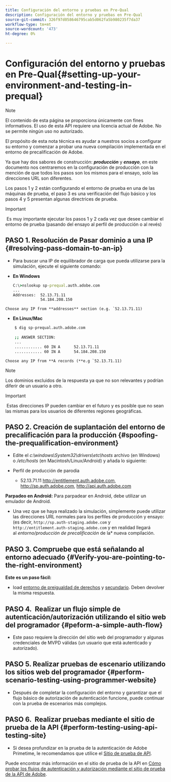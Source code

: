 ```yaml
---
title: Configuración del entorno y pruebas en Pre-Qual
description: Configuración del entorno y pruebas en Pre-Qual
source-git-commit: 326f97d058646795cab5d062fa5b980235f7da37
workflow-type: tm+mt
source-wordcount: '473'
ht-degree: 0%

---
```



# Configuración del entorno y pruebas en Pre-Qual{#setting-up-your-environment-and-testing-in-prequal}

>[!NOTE]
>
>El contenido de esta página se proporciona únicamente con fines informativos. El uso de esta API requiere una licencia actual de Adobe. No se permite ningún uso no autorizado.

El propósito de esta nota técnica es ayudar a nuestros socios a configurar su entorno y comenzar a probar una nueva compilación implementada en el entorno de precalificación de Adobe.

Ya que hay dos sabores de construcción: ***producción*** y ***ensayo***, en este documento nos centraremos en la configuración de producción con la mención de que todos los pasos son los mismos para el ensayo, solo las direcciones URL son diferentes.

Los pasos 1 y 2 están configurando el entorno de prueba en una de las máquinas de prueba, el paso 3 es una verificación del flujo básico y los pasos 4 y 5 presentan algunas directrices de prueba.

>[!IMPORTANT]
>
> Es muy importante ejecutar los pasos 1 y 2 cada vez que desee cambiar el entorno de prueba (pasando del ensayo al perfil de producción o al revés)
 

## PASO 1. Resolución de Pasar dominio a una IP {#resolving-pass-domain-to-an-ip}

* Para buscar una IP de equilibrador de carga que pueda utilizarse para la simulación, ejecute el siguiente comando:

* **En Windows**

   ```cmd
   C:\>nslookup sp-prequal.auth.adobe.com
   ...
   Addresses:  52.13.71.11
               54.184.208.150
   ```

```Choose any IP from **addresses** section (e.g. `52.13.71.11)```

* **En Linux/Mac**

```sh
    $ dig sp-prequal.auth.adobe.com
    
    ;; ANSWER SECTION:
    ...
    ............ 60 IN A      52.13.71.11
    ............ 60 IN A      54.184.208.150
```

```Choose any IP from **A records (**e.g `52.13.71.11)```

>[!NOTE]
>
>Los dominios excluidos de la respuesta ya que no son relevantes y podrían diferir de un usuario a otro.

>[!IMPORTANT]
>
> Estas direcciones IP pueden cambiar en el futuro y es posible que no sean las mismas para los usuarios de diferentes regiones geográficas.


## PASO 2.  Creación de suplantación del entorno de precalificación para la producción {#spoofing-the-prequalification-environment}

* Edite el *c:\\windows\\System32\\drivers\\etc\\hosts* archivo (en Windows) o */etc/hosts* (en Macintosh/Linux/Android) y añada lo siguiente:

* Perfil de producción de parodia
   * 52.13.71.11 http://entitlement.auth.adobe.com, http://sp.auth.adobe.com, http://api.auth.adobe.com

**Parpadeo en Android:** Para parpadear en Android, debe utilizar un emulador de Android.

* Una vez que se haya realizado la simulación, simplemente puede utilizar las direcciones URL normales para los perfiles de producción y ensayo: (es decir, `http://sp.auth-staging.adobe.com` y `http://entitlement.auth-staging.adobe.com` y en realidad llegará al *entorno/producción de precalificación* de la* nueva compilación.


## PASO 3.  Compruebe que está señalando al entorno adecuado {#Verify-you-are-pointing-to-the-right-environment}

**Este es un paso fácil:**

* load [entorno de preigualdad de derechos](https://entitlement-prequal.auth.adobe.com/environment.html) y [secundario](https://entitlement.auth.adobe.com/environment.html). Deben devolver la misma respuesta.


## PASO 4.  Realizar un flujo simple de autenticación/autorización utilizando el sitio web del programador {#peform-a-simple-auth-flow}

* Este paso requiere la dirección del sitio web del programador y algunas credenciales de MVPD válidas (un usuario que está autenticado y autorizado).

## PASO 5.  Realizar pruebas de escenario utilizando los sitios web del programador {#perform-scenario-testing-using-programmer-website}

* Después de completar la configuración del entorno y garantizar que el flujo básico de autorización de autenticación funcione, puede continuar con la prueba de escenarios más complejos.


## PASO 6.  Realizar pruebas mediante el sitio de prueba de la API {#perform-testing-using-api-testing-site}

* Si desea profundizar en la prueba de la autenticación de Adobe Primetime, le recomendamos que utilice el [Sitio de prueba de API](http://entitlement-prequal.auth.adobe.com/apitest/api.html).

Puede encontrar más información en el sitio de prueba de la API en [Cómo probar los flujos de autenticación y autorización mediante el sitio de prueba de la API de Adobe](/help/authentication/test-authn-authz-flows-using-adobes-api-test-site.md).

